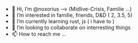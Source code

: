 - 👋 Hi, I’m @noxorius --> (Midlive-Crisis, Familie ...)
- 👀 I’m interested in familie, friends, D&D ( 2, 3.5, 5)
- 🌱 I’m currently learning rust, js ( i have to )
- 💞️ I’m looking to collaborate on interresting things
- 📫 How to reach me ...

<!---
noxorius/noxorius is a ✨ special ✨ repository because its `README.md` (this file) appears on your GitHub profile.
You can click the Preview link to take a look at your changes.
--->
